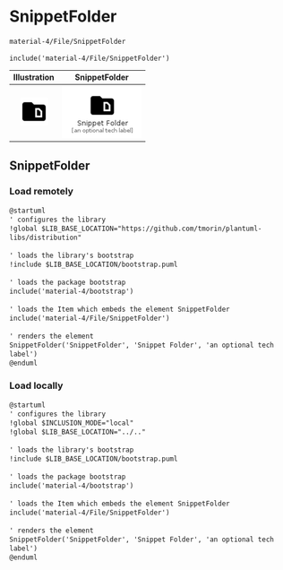 # SnippetFolder


```text
material-4/File/SnippetFolder
```

```text
include('material-4/File/SnippetFolder')
```



| Illustration | SnippetFolder |
| :---: | :---: |
| ![illustration for Illustration](../../material-4/File/SnippetFolder.png) | ![illustration for SnippetFolder](../../material-4/File/SnippetFolder.Local.png) |




## SnippetFolder

### Load remotely
```plantuml
@startuml
' configures the library
!global $LIB_BASE_LOCATION="https://github.com/tmorin/plantuml-libs/distribution"

' loads the library's bootstrap
!include $LIB_BASE_LOCATION/bootstrap.puml

' loads the package bootstrap
include('material-4/bootstrap')

' loads the Item which embeds the element SnippetFolder
include('material-4/File/SnippetFolder')

' renders the element
SnippetFolder('SnippetFolder', 'Snippet Folder', 'an optional tech label')
@enduml
```

### Load locally
```plantuml
@startuml
' configures the library
!global $INCLUSION_MODE="local"
!global $LIB_BASE_LOCATION="../.."

' loads the library's bootstrap
!include $LIB_BASE_LOCATION/bootstrap.puml

' loads the package bootstrap
include('material-4/bootstrap')

' loads the Item which embeds the element SnippetFolder
include('material-4/File/SnippetFolder')

' renders the element
SnippetFolder('SnippetFolder', 'Snippet Folder', 'an optional tech label')
@enduml
```

